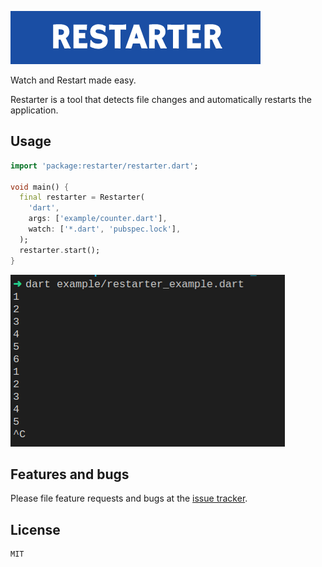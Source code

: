 
<p>
  <img src="https://raw.githubusercontent.com/xtyxtyx/restarter/master/image/logo.png">
</p>

Watch and Restart made easy.

Restarter is a tool that detects file changes and automatically restarts the application.

## Usage

```dart
import 'package:restarter/restarter.dart';

void main() {
  final restarter = Restarter(
    'dart',
    args: ['example/counter.dart'],
    watch: ['*.dart', 'pubspec.lock'],
  );
  restarter.start();
}
```

<p>
  <img src="https://raw.githubusercontent.com/xtyxtyx/restarter/master/image/example.png">
</p>

## Features and bugs

Please file feature requests and bugs at the [issue tracker][tracker].

## License

```
MIT
```

[tracker]: https://github.com/xtyxtyx/restarter/issues
